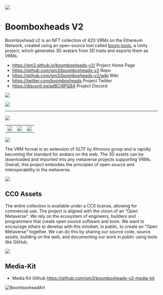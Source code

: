 ![](https://hackmd.io/_uploads/SJT2XvkG3.jpg)
    
# Boomboxheads V2  
    
Boomboxhead v2 is an NFT collection of 420 VRMs on the Ethereum Network, created using an open-source tool called [boom-tools](https://github.com/gm3/boom-tools), a Unity project, which generates 3D avatars from 3D traits and exports them as VRMs.

* https://gm3.github.io/boomboxheads-v2/ Project Home Page 
* https://github.com/gm3/boomboxheads-v2 Repo 
* https://github.com/gm3/boomboxheads-v2/wiki Wiki
* https://twitter.com/boomboxheads Project Twitter
* https://discord.gg/ad6Cj6PQ84 Project Discord

![](https://hackmd.io/_uploads/By4fH-lf3.png)

![](https://hackmd.io/_uploads/B1sImvyG3.png)

    
---
![](https://hackmd.io/_uploads/By-L7DJz2.png)





|  |  |  |
| -------- | -------- | -------- |
| ![](https://hackmd.io/_uploads/B1OQ1-5l2.png)     | ![](https://hackmd.io/_uploads/S1umy-5x3.png)     | ![](https://hackmd.io/_uploads/rJtQ1-cl3.png)     
    
![](https://hackmd.io/_uploads/ByGQZW9g2.png)

    
    
The VRM format is an extension of GLTF by Khronos group and is rapidly becoming the standard for avatars on the web. The 3D assets can be downloaded and imported into any metaverse projects supporting VRMs. Overall, this project embodies the principles of open-source and interoperability in the metaverse. 
    
![](https://hackmd.io/_uploads/S1wcWZcl2.png)
    

## CC0 Assets
The entire collection is available under a CC0 license, allowing for commercial use. The project is aligned with the vision of an "Open Metaverse". We rely on the ecosystem of engineers, builders and programmers that create open source software and tools. We want to encourage others to develop with this mindset, in public, to create an "Open Metaverse" together. We can do this by sharing our source code, source assets, building on the web, and documenting our work in public using tools like GitHub.   

![](https://hackmd.io/_uploads/H17DWbqeh.png)


## Media-Kit

* Media Kit Github https://github.com/gm3/boomboxheads-v2-media-kit

![BoomboxheadArt](https://user-images.githubusercontent.com/7612104/230920637-a0ecb33c-718b-46da-bf66-9bb8358bd1da.jpg)

